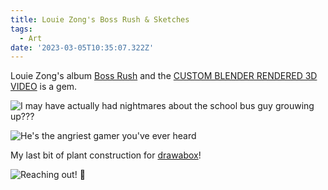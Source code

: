 ```yaml
---
title: Louie Zong's Boss Rush & Sketches
tags:
  - Art
date: '2023-03-05T10:35:07.322Z'
---
```


Louie Zong's album [Boss Rush](https://louiezong.bandcamp.com/album/boss-rush) and the [CUSTOM BLENDER RENDERED 3D VIDEO](https://youtu.be/H8WE9GBlzEI) is a gem.

![I may have actually had nightmares about the school bus guy grouwing up???](https://res.cloudinary.com/cpadilla/image/upload/t_optimize/chrisdpadilla/blog/art/IMG_2825_gydkcg.jpg)

![He's the angriest gamer you've ever heard](https://res.cloudinary.com/cpadilla/image/upload/t_optimize/chrisdpadilla/blog/art/IMG_2824_updtg0.jpg)

My last bit of plant construction for [drawabox](https://drawabox.com/lesson/3)!

![Reaching out! 🌱](https://res.cloudinary.com/cpadilla/image/upload/t_optimize/chrisdpadilla/blog/art/IMG_2826_yopph6.jpg)
